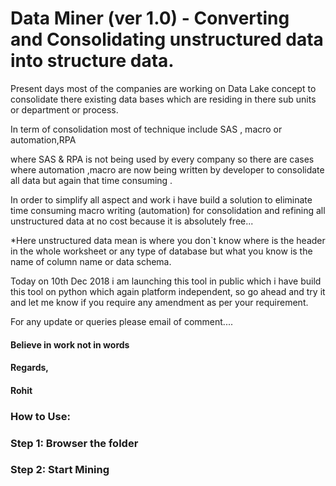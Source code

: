 # Data Miner (ver 1.0) - Converting and Consolidating unstructured data into structure data.

Present days most of the companies are working on Data Lake concept to consolidate there existing data bases which are residing in there sub units or department or  process.



In term of consolidation most of technique include SAS , macro or automation,RPA 

where SAS & RPA  is not being used by every company so there are cases where automation ,macro are now being written by developer to consolidate all data but again that time consuming .



In order to simplify all aspect and work i have build a solution to eliminate time consuming macro writing (automation) for consolidation and refining all unstructured data at no cost because it is absolutely free...



*Here unstructured data mean is where you don`t know where is the header in the whole worksheet or any type of database but what you know is the name of column name or data schema.  





Today on 10th Dec 2018 i am launching this tool in public which i have build this tool on python which again platform independent, so go ahead and try it and let me know if you require any amendment as per your requirement.



For any update or queries please email of comment....





#### Believe in work not in words

#### Regards,

#### Rohit







### How to Use:



### Step 1: Browser the folder

### Step 2: Start Mining



